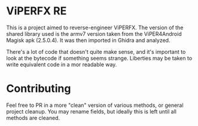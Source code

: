 # ViPERFX RE

This is a project aimed to reverse-engineer ViPERFX. The version of the shared library used is the armv7 version
taken from the ViPER4Android Magisk apk (2.5.0.4). It was then imported in Ghidra and analyzed.

There's a lot of code that doesn't quite make sense, and it's important to look at the bytecode if something seems strange.
Liberties may be taken to write equivalent code in a mor readable way.

# Contributing

Feel free to PR in a more "clean" version of various methods, or general project cleanup.
You may rename fields, but ideally this is left until all methods are cleaned.
